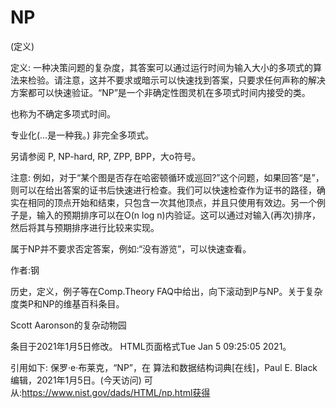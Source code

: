 # NP


(定义)



定义:
一种决策问题的复杂度，其答案可以通过运行时间为输入大小的多项式的算法来检验。请注意，这并不要求或暗示可以快速找到答案，只要求任何声称的解决方案都可以快速验证。“NP”是一个非确定性图灵机在多项式时间内接受的类。



也称为不确定多项式时间。



专业化(…是一种我。)
非完全多项式。



另请参阅
P, NP-hard, RP, ZPP, BPP，大o符号。



注意:
例如，对于“某个图是否存在哈密顿循环或巡回?”这个问题，如果回答“是”，则可以在给出答案的证书后快速进行检查。我们可以快速检查作为证书的路径，确实在相同的顶点开始和结束，只包含一次其他顶点，并且只使用有效边。另一个例子是，输入的预期排序可以在O(n log n)内验证。这可以通过对输入(再次)排序，然后将其与预期排序进行比较来实现。

属于NP并不要求否定答案，例如:“没有游览”，可以快速查看。


作者:钢


历史，定义，例子等在Comp.Theory FAQ中给出，向下滚动到P与NP。关于复杂度类P和NP的维基百科条目。

Scott Aaronson的复杂动物园








条目于2021年1月5日修改。
HTML页面格式Tue Jan 5 09:25:05 2021。



引用如下:
保罗·e·布莱克，“NP”，在
算法和数据结构词典[在线]，Paul E. Black编辑，2021年1月5日。(今天访问)
可从:https://www.nist.gov/dads/HTML/np.html获得


